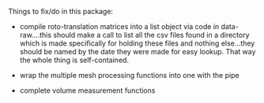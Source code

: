 Things to fix/do in this package:

- compile roto-translation matrices into a list object via code in data-raw....this should make a call to list all the csv files found in a directory which is made specifically for holding these files and nothing else...they should be named by the date they were made for easy lookup. That way the whole thing is self-contained. 

- wrap the multiple mesh processing functions into one with the pipe

- complete volume measurement functions
